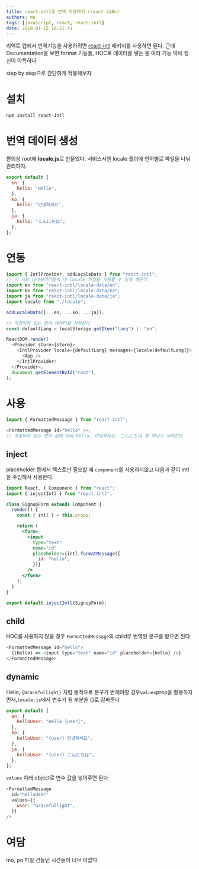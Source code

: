 ```yaml
---
title: react-intl로 번역 적용하기 (react i18n)
authors: me
tags: [javascript, react, react-intl]
date: 2018-01-15 16:21:41
---
```


리액트 앱에서 번역기능을 사용하려면 [react-intl](https://github.com/yahoo/react-intl) 패키지를 사용하면 된다.
근데 Documentation을 보면 format 기능들, HOC로 데이터를 넣는 등 여러 기능 덕에 정신이 아득하다

step by step으로 간단하게 적용해보자

# 설치

```bash
npm install react-intl
```

# 번역 데이터 생성

편의상 root에 **locale.js**로 만들었다. 서비스시엔 locale 폴더에 언어별로 파일을 나눠 관리하자.

```js title="locale.js"
export default {
  en: {
    hello: "Hello",
  },
  ko: {
    hello: "안녕하세요",
  },
  ja: {
    hello: "こんにちは",
  },
};
```

# 연동

```js title="index.js"
import { IntlProvider, addLocaleData } from "react-intl";
// 이 서브 라이브러리들이 내 locale 파일을 사용할 수 있게 해준다
import en from "react-intl/locale-data/en";
import ko from "react-intl/locale-data/ko";
import ja from "react-intl/locale-data/ja";
import locale from "./locale";

addLocaleData([...en, ...ko, ...ja]);

// 저장되어 있는 언어 데이터를 가져온다
const defaultLang = localStorage.getItem("lang") || "en";

ReactDOM.render(
  <Provider store={store}>
    <IntlProvider locale={defaultLang} messages={locale[defaultLang]}>
      <App />
    </IntlProvider>
  </Provider>,
  document.getElementById("root"),
);
```

# 사용

```js
import { FormattedMessage } from "react-intl";

<FormattedMessage id="hello" />;
// 저장되어 있는 언어 값에 따라 Hello, 안녕하세요, こんにちは 중 하나가 보여진다
```

## inject

placeholder 등에서 텍스트만 필요할 때 `component`를 사용하지않고 다음과 같이 intl을 주입해서 사용한다.

```jsx
import React, { Component } from "react";
import { injectIntl } from "react-intl";

class SignupForm extends Component {
  render() {
    const { intl } = this.props;

    return (
      <form>
        <input
          type="text"
          name="id"
          placeholder={intl.formatMessage({
            id: "hello",
          })}
        />
      </form>
    );
  }
}

export default injectIntl(SignupForm);
```

## child

HOC를 사용하지 않을 경우 `FormattedMessage`의 child로 번역된 문구를 받으면 된다

```js
<FormattedMessage id="hello">
  {(hello) => <input type="text" name="id" placeholder={hello} />}
</FormattedMessage>
```

## dynamic

Hello, `{Gracefullight}` 처럼 동적으로 문구가 변해야할 경우`values`prop을 활용하자
먼저,`locale.js`에서 변수가 될 부분을 {}로 감싸준다

```js title="locale.js"
export default {
  en: {
    helloUser: "Hello {user}",
  },
  ko: {
    helloUser: "{user} 안녕하세요",
  },
  ja: {
    helloUser: "{user} こんにちは",
  },
};
```

`values` 아래 object로 변수 값을 넣어주면 된다

```js
<FormattedMessage
  id="helloUser"
  values={{
    user: "Gracefullight",
  }}
/>
```

# 여담

mo, po 파일 건들던 시간들이 너무 아깝다
